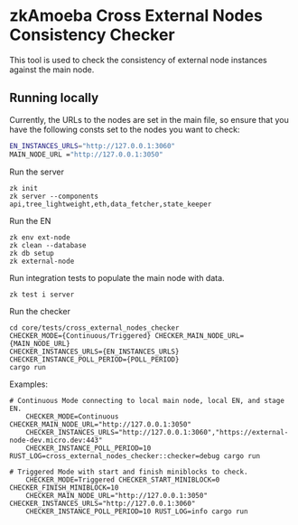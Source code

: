 # zkAmoeba Cross External Nodes Consistency Checker

This tool is used to check the consistency of external node instances against the main node.

## Running locally

Currently, the URLs to the nodes are set in the main file, so ensure that you have the following consts set to the nodes
you want to check:

```bash
EN_INSTANCES_URLS="http://127.0.0.1:3060"
MAIN_NODE_URL ="http://127.0.0.1:3050"
```

Run the server

```
zk init
zk server --components api,tree_lightweight,eth,data_fetcher,state_keeper
```

Run the EN

```
zk env ext-node
zk clean --database
zk db setup
zk external-node
```

Run integration tests to populate the main node with data.

```
zk test i server
```

Run the checker

```
cd core/tests/cross_external_nodes_checker
CHECKER_MODE={Continuous/Triggered} CHECKER_MAIN_NODE_URL={MAIN_NODE_URL}
CHECKER_INSTANCES_URLS={EN_INSTANCES_URLS} CHECKER_INSTANCE_POLL_PERIOD={POLL_PERIOD}
cargo run
```

Examples:

```
# Continuous Mode connecting to local main node, local EN, and stage EN.
    CHECKER_MODE=Continuous CHECKER_MAIN_NODE_URL="http://127.0.0.1:3050"
    CHECKER_INSTANCES_URLS="http://127.0.0.1:3060","https://external-node-dev.micro.dev:443"
    CHECKER_INSTANCE_POLL_PERIOD=10 RUST_LOG=cross_external_nodes_checker::checker=debug cargo run

# Triggered Mode with start and finish miniblocks to check.
    CHECKER_MODE=Triggered CHECKER_START_MINIBLOCK=0 CHECKER_FINISH_MINIBLOCK=10
    CHECKER_MAIN_NODE_URL="http://127.0.0.1:3050" CHECKER_INSTANCES_URLS="http://127.0.0.1:3060"
    CHECKER_INSTANCE_POLL_PERIOD=10 RUST_LOG=info cargo run
```
